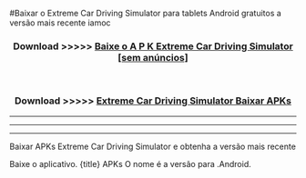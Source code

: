 #Baixar o Extreme Car Driving Simulator   para tablets Android gratuitos a versão mais recente iamoc


<div align="center">
<h3>Download >>>>> <a href="https://pt-web.web.app/?pt= Extreme Car Driving Simulator ">Baixe o A P K Extreme Car Driving Simulator  [sem anúncios]</a></h3><br>

<h3>Download >>>>> <a href="https://pt-web.web.app/?pt= Extreme Car Driving Simulator ">Extreme Car Driving Simulator  Baixar APKs</a></h3>
</div>

----------------------------------------------------------

----------------------------------------------------------

----------------------------------------------------------

Baixar APKs Extreme Car Driving Simulator  e obtenha a versão mais recente

Baixe o aplicativo. {title} APKs O nome é a versão para .Android.


